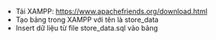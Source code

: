 * Tải XAMPP: https://www.apachefriends.org/download.html
* Tạo bảng trong XAMPP với tên là store_data
*  Insert dữ liệu từ file store_data.sql vào bảng
  
